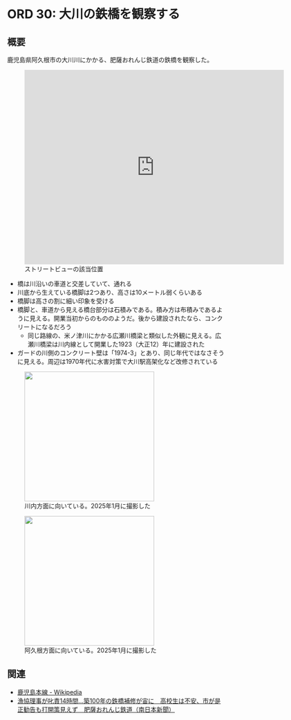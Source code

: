 # ORD 30: 大川の鉄橋を観察する

<!-- toc -->

## 概要

鹿児島県阿久根市の大川川にかかる、肥薩おれんじ鉄道の鉄橋を観察した。

<figure>
  <iframe src="https://www.google.com/maps/embed?pb=!4v1750576650792!6m8!1m7!1sCm17fvn1KSiWpwb9zoJUgQ!2m2!1d31.96008671874171!2d130.2211927098321!3f26.728865281326797!4f18.625642729858754!5f1.8132661007876116" width="600" height="450" style="border:0;" allowfullscreen="" loading="lazy" referrerpolicy="no-referrer-when-downgrade"></iframe>
  <figcaption>ストリートビューの該当位置</figcaption>
</figure>

- 橋は川沿いの車道と交差していて、通れる
- 川底から生えている橋脚は2つあり、高さは10メートル弱くらいある
- 橋脚は高さの割に細い印象を受ける
- 橋脚と、車道から見える橋台部分は石積みである。積み方は布積みであるように見える。開業当初からのもののようだ。後から建設されたなら、コンクリートになるだろう
  - 同じ路線の、米ノ津川にかかる広瀬川橋梁と類似した外観に見える。広瀬川橋梁は川内線として開業した1923（大正12）年に建設された
- ガードの川側のコンクリート壁は「1974-3」とあり、同じ年代ではなさそうに見える。周辺は1970年代に水害対策で大川駅高架化など改修されている

<figure>
  <img src="./images/20250622okawa1.jpg" width="300">
  <figcaption>川内方面に向いている。2025年1月に撮影した</figcaption>
</figure>

<figure>
  <img src="./images/20250622okawa2.jpg" width="300">
  <figcaption>阿久根方面に向いている。2025年1月に撮影した</figcaption>
</figure>

## 関連

<!-- 関連するエントリやリンクを記載する -->

- [鹿児島本線 \- Wikipedia](https://ja.wikipedia.org/wiki/%E9%B9%BF%E5%85%90%E5%B3%B6%E6%9C%AC%E7%B7%9A#%E6%AD%B4%E5%8F%B2)
- [漁協理事が叱責14時間…築100年の鉄橋補修が宙に　高校生は不安、市が是正勧告も打開策見えず　肥薩おれんじ鉄道（南日本新聞）](https://news.yahoo.co.jp/articles/3f0843102a50751e66a735f8d367367da48b4bf0)
